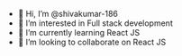 - 👋 Hi, I’m @shivakumar-186
- 👀 I’m interested in Full stack development
- 🌱 I’m currently learning React JS
- 💞️ I’m looking to collaborate on React JS 
  
<!---
shivakumar-186/shivakumar-186 is a ✨ special ✨ repository because its `README.md` (this file) appears on your GitHub profile.
You can click the Preview link to take a look at your changes.
--->
